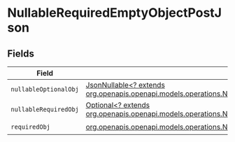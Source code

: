 # NullableRequiredEmptyObjectPostJson


## Fields

| Field                                                                                                                                                                                              | Type                                                                                                                                                                                               | Required                                                                                                                                                                                           | Description                                                                                                                                                                                        |
| -------------------------------------------------------------------------------------------------------------------------------------------------------------------------------------------------- | -------------------------------------------------------------------------------------------------------------------------------------------------------------------------------------------------- | -------------------------------------------------------------------------------------------------------------------------------------------------------------------------------------------------- | -------------------------------------------------------------------------------------------------------------------------------------------------------------------------------------------------- |
| `nullableOptionalObj`                                                                                                                                                                              | [JsonNullable<? extends org.openapis.openapi.models.operations.NullableRequiredEmptyObjectPostNullableOptionalObj>](../../models/operations/NullableRequiredEmptyObjectPostNullableOptionalObj.md) | :heavy_minus_sign:                                                                                                                                                                                 | N/A                                                                                                                                                                                                |
| `nullableRequiredObj`                                                                                                                                                                              | [Optional<? extends org.openapis.openapi.models.operations.NullableRequiredEmptyObjectPostNullableRequiredObj>](../../models/operations/NullableRequiredEmptyObjectPostNullableRequiredObj.md)     | :heavy_check_mark:                                                                                                                                                                                 | N/A                                                                                                                                                                                                |
| `requiredObj`                                                                                                                                                                                      | [org.openapis.openapi.models.operations.NullableRequiredEmptyObjectPostRequiredObj](../../models/operations/NullableRequiredEmptyObjectPostRequiredObj.md)                                         | :heavy_check_mark:                                                                                                                                                                                 | N/A                                                                                                                                                                                                |